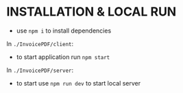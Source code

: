 # INSTALLATION & LOCAL RUN

- use `npm i` to install dependencies

In `./InvoicePDF/client`:

- to start application run `npm start`

In `./InvoicePDF/server`:

- to start use `npm run dev` to start local server

